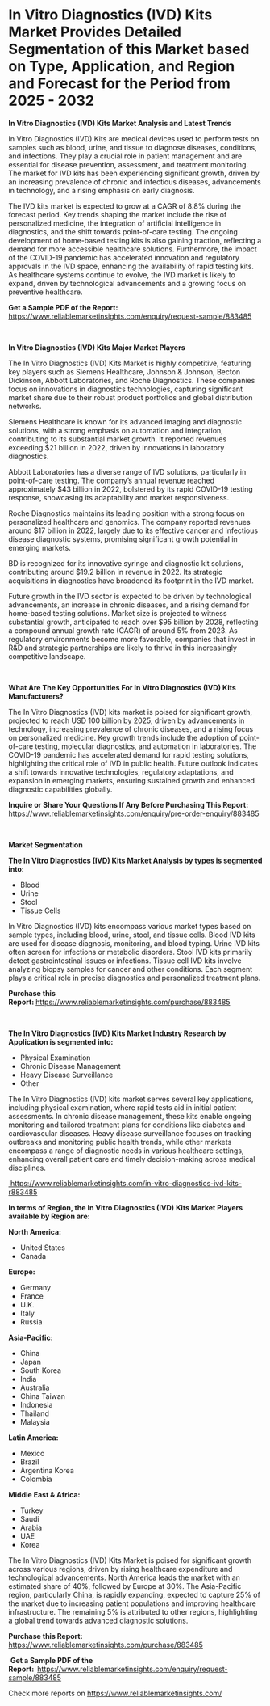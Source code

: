 <p><h1>In Vitro Diagnostics (IVD) Kits Market Provides Detailed Segmentation of this Market based on Type, Application, and Region and Forecast for the Period from 2025 - 2032</h1></p><p><strong>In Vitro Diagnostics (IVD) Kits Market Analysis and Latest Trends</strong></p>
<p><p>In Vitro Diagnostics (IVD) Kits are medical devices used to perform tests on samples such as blood, urine, and tissue to diagnose diseases, conditions, and infections. They play a crucial role in patient management and are essential for disease prevention, assessment, and treatment monitoring. The market for IVD kits has been experiencing significant growth, driven by an increasing prevalence of chronic and infectious diseases, advancements in technology, and a rising emphasis on early diagnosis.</p><p>The IVD kits market is expected to grow at a CAGR of 8.8% during the forecast period. Key trends shaping the market include the rise of personalized medicine, the integration of artificial intelligence in diagnostics, and the shift towards point-of-care testing. The ongoing development of home-based testing kits is also gaining traction, reflecting a demand for more accessible healthcare solutions. Furthermore, the impact of the COVID-19 pandemic has accelerated innovation and regulatory approvals in the IVD space, enhancing the availability of rapid testing kits. As healthcare systems continue to evolve, the IVD market is likely to expand, driven by technological advancements and a growing focus on preventive healthcare.</p></p>
<p><strong>Get a Sample PDF of the Report:&nbsp;</strong> <a href="https://www.reliablemarketinsights.com/enquiry/request-sample/883485?utm_campaign=1558&utm_medium=2&utm_source=Github&utm_content=ia&utm_term=04032025&utm_id=in-vitro-diagnostics-ivd-kits">https://www.reliablemarketinsights.com/enquiry/request-sample/883485</a></p>
<p>&nbsp;</p>
<p><strong>In Vitro Diagnostics (IVD) Kits Major Market Players</strong></p>
<p><p>The In Vitro Diagnostics (IVD) Kits Market is highly competitive, featuring key players such as Siemens Healthcare, Johnson & Johnson, Becton Dickinson, Abbott Laboratories, and Roche Diagnostics. These companies focus on innovations in diagnostics technologies, capturing significant market share due to their robust product portfolios and global distribution networks.</p><p>Siemens Healthcare is known for its advanced imaging and diagnostic solutions, with a strong emphasis on automation and integration, contributing to its substantial market growth. It reported revenues exceeding $21 billion in 2022, driven by innovations in laboratory diagnostics.</p><p>Abbott Laboratories has a diverse range of IVD solutions, particularly in point-of-care testing. The company’s annual revenue reached approximately $43 billion in 2022, bolstered by its rapid COVID-19 testing response, showcasing its adaptability and market responsiveness.</p><p>Roche Diagnostics maintains its leading position with a strong focus on personalized healthcare and genomics. The company reported revenues around $17 billion in 2022, largely due to its effective cancer and infectious disease diagnostic systems, promising significant growth potential in emerging markets.</p><p>BD is recognized for its innovative syringe and diagnostic kit solutions, contributing around $19.2 billion in revenue in 2022. Its strategic acquisitions in diagnostics have broadened its footprint in the IVD market.</p><p>Future growth in the IVD sector is expected to be driven by technological advancements, an increase in chronic diseases, and a rising demand for home-based testing solutions. Market size is projected to witness substantial growth, anticipated to reach over $95 billion by 2028, reflecting a compound annual growth rate (CAGR) of around 5% from 2023. As regulatory environments become more favorable, companies that invest in R&D and strategic partnerships are likely to thrive in this increasingly competitive landscape.</p></p>
<p>&nbsp;</p>
<p><strong>What Are The Key Opportunities For In Vitro Diagnostics (IVD) Kits Manufacturers?</strong></p>
<p><p>The In Vitro Diagnostics (IVD) kits market is poised for significant growth, projected to reach USD 100 billion by 2025, driven by advancements in technology, increasing prevalence of chronic diseases, and a rising focus on personalized medicine. Key growth trends include the adoption of point-of-care testing, molecular diagnostics, and automation in laboratories. The COVID-19 pandemic has accelerated demand for rapid testing solutions, highlighting the critical role of IVD in public health. Future outlook indicates a shift towards innovative technologies, regulatory adaptations, and expansion in emerging markets, ensuring sustained growth and enhanced diagnostic capabilities globally.</p></p>
<p><strong>Inquire or Share Your Questions If Any Before Purchasing This Report:</strong> <a href="https://www.reliablemarketinsights.com/enquiry/pre-order-enquiry/883485?utm_campaign=1558&utm_medium=2&utm_source=Github&utm_content=ia&utm_term=04032025&utm_id=in-vitro-diagnostics-ivd-kits">https://www.reliablemarketinsights.com/enquiry/pre-order-enquiry/883485</a></p>
<p>&nbsp;</p>
<p><strong>Market Segmentation</strong></p>
<p><strong>The In Vitro Diagnostics (IVD) Kits Market Analysis by types is segmented into:</strong></p>
<p><ul><li>Blood</li><li>Urine</li><li>Stool</li><li>Tissue Cells</li></ul></p>
<p><p>In Vitro Diagnostics (IVD) kits encompass various market types based on sample types, including blood, urine, stool, and tissue cells. Blood IVD kits are used for disease diagnosis, monitoring, and blood typing. Urine IVD kits often screen for infections or metabolic disorders. Stool IVD kits primarily detect gastrointestinal issues or infections. Tissue cell IVD kits involve analyzing biopsy samples for cancer and other conditions. Each segment plays a critical role in precise diagnostics and personalized treatment plans.</p></p>
<p><strong>Purchase this Report:&nbsp;</strong><a href="https://www.reliablemarketinsights.com/purchase/883485?utm_campaign=1558&utm_medium=2&utm_source=Github&utm_content=ia&utm_term=04032025&utm_id=in-vitro-diagnostics-ivd-kits">https://www.reliablemarketinsights.com/purchase/883485</a></p>
<p>&nbsp;</p>
<p><strong>The In Vitro Diagnostics (IVD) Kits Market Industry Research by Application is segmented into:</strong></p>
<p><ul><li>Physical Examination</li><li>Chronic Disease Management</li><li>Heavy Disease Surveillance</li><li>Other</li></ul></p>
<p><p>The In Vitro Diagnostics (IVD) kits market serves several key applications, including physical examination, where rapid tests aid in initial patient assessments. In chronic disease management, these kits enable ongoing monitoring and tailored treatment plans for conditions like diabetes and cardiovascular diseases. Heavy disease surveillance focuses on tracking outbreaks and monitoring public health trends, while other markets encompass a range of diagnostic needs in various healthcare settings, enhancing overall patient care and timely decision-making across medical disciplines.</p></p>
<p><a href="https://www.reliablemarketinsights.com/in-vitro-diagnostics-ivd-kits-r883485?utm_campaign=1558&utm_medium=2&utm_source=Github&utm_content=ia&utm_term=04032025&utm_id=in-vitro-diagnostics-ivd-kits">&nbsp;https://www.reliablemarketinsights.com/in-vitro-diagnostics-ivd-kits-r883485</a></p>
<p><strong>In terms of Region, the In Vitro Diagnostics (IVD) Kits Market Players available by Region are:</strong></p>
<p>
    <p> <strong> North America: </strong>
        <ul>
            <li>United States</li>
            <li>Canada</li>
        </ul>
        </p> 
    <p> <strong> Europe: </strong>
        <ul>
            <li>Germany</li>
            <li>France</li>
            <li>U.K.</li>
            <li>Italy</li>
            <li>Russia</li>
        </ul>
        </p> 
    <p> <strong> Asia-Pacific: </strong>
        <ul>
            <li>China</li>
            <li>Japan</li>
            <li>South Korea</li>
            <li>India</li>
            <li>Australia</li>
            <li>China Taiwan</li>
            <li>Indonesia</li>
            <li>Thailand</li>
            <li>Malaysia</li>
        </ul>
        </p> 
    <p> <strong> Latin America: </strong>
        <ul>
            <li>Mexico</li>
            <li>Brazil</li>
            <li>Argentina Korea</li>
            <li>Colombia</li>
        </ul>
        </p> 
    <p> <strong> Middle East & Africa: </strong>
        <ul>
            <li>Turkey</li>
            <li>Saudi</li>
            <li>Arabia</li>
            <li>UAE</li>
            <li>Korea</li>
        </ul>
    </p>
    </p>
<p><p>The In Vitro Diagnostics (IVD) Kits Market is poised for significant growth across various regions, driven by rising healthcare expenditure and technological advancements. North America leads the market with an estimated share of 40%, followed by Europe at 30%. The Asia-Pacific region, particularly China, is rapidly expanding, expected to capture 25% of the market due to increasing patient populations and improving healthcare infrastructure. The remaining 5% is attributed to other regions, highlighting a global trend towards advanced diagnostic solutions.</p></p>
<p><strong>Purchase this Report: </strong><a href="https://www.reliablemarketinsights.com/purchase/883485?utm_campaign=1558&utm_medium=2&utm_source=Github&utm_content=ia&utm_term=04032025&utm_id=in-vitro-diagnostics-ivd-kits">https://www.reliablemarketinsights.com/purchase/883485</a></p>
<p>&nbsp;<strong>Get a Sample PDF of the Report:&nbsp;&nbsp;</strong><a href="https://www.reliablemarketinsights.com/enquiry/request-sample/883485?utm_campaign=1558&utm_medium=2&utm_source=Github&utm_content=ia&utm_term=04032025&utm_id=in-vitro-diagnostics-ivd-kits">https://www.reliablemarketinsights.com/enquiry/request-sample/883485</a></p>
<p><strong></strong></p>
<p>Check more reports on <a href="https://www.reliablemarketinsights.com/?utm_campaign=1558&utm_medium=2&utm_source=Github&utm_content=ia&utm_term=04032025&utm_id=in-vitro-diagnostics-ivd-kits">https://www.reliablemarketinsights.com/</a></p>
